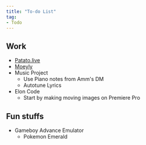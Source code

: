 ```yaml
---
title: "To-do List"
tag:
- Todo
---
```


## Work

- [Patato.live](work/patato.md)
- [Moeyly](work/moeyly)
- Music Project
	- Use Piano notes from Amm's DM
	- Autotune Lyrics
- Elon Code
	- Start by making moving images on Premiere Pro

## Fun stuffs
- Gameboy Advance Emulator
	- Pokemon Emerald
